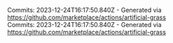 Commits: 2023-12-24T16:17:50.840Z - Generated via https://github.com/marketplace/actions/artificial-grass
<br>
Commits: 2023-12-24T16:17:50.840Z - Generated via https://github.com/marketplace/actions/artificial-grass
<br>
